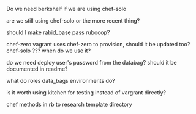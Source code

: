 
Do we need berkshelf if we are using chef-solo

are we still using chef-solo or the more recent thing?

should I make rabid_base pass rubocop?


chef-zero
    vagrant uses chef-zero to provision, should it be updated too?
chef-solo
    ??? when do we use it?

do we need deploy user's password from the databag? should it be documented in readme?

what do
    roles
    data_bags
    environments
do?

is it worth using kitchen for testing instead of vargrant directly?

chef methods in rb to research
template
directory

